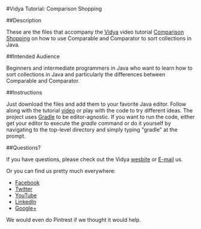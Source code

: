 #Vidya Tutorial: Comparison Shopping

##Description

These are the files that accompany the [Vidya](http://www.vidyasource.com) video tutorial 
[Comparison Shopping](https://www.youtube.com/channel/UC24LVc8Bb65SF6LW-SLog9A) on how to use Comparable and 
Comparator to sort collections in Java.


##Intended Audience

Beginners and intermediate programmers in Java who want to learn how to sort collections in Java and particularly 
the differences between Comparable and Comparator.

##Instructions

Just download the files and add them to your favorite Java editor. Follow along with the tutorial [video](https://www.youtube.com/channel/UC24LVc8Bb65SF6LW-SLog9A)
or play with the code to try different ideas. The project uses [Gradle](http://www.gradle.org/) to be editor-agnostic. 
If you want to run the code, either get your editor to execute the *gradle* command or do it yourself by navigating
to the top-level directory and simply typing "gradle" at the prompt.

##Questions?

If you have questions, please check out the Vidya [wesbite](http://www.vidyasource.com) or [E-mail](mailto:info@vidyasource.com) us.

Or you can find us pretty much everywhere:

* [Facebook](https://www.facebook.com/pages/Vidya-LLC/514602035285438)
* [Twitter](https://twitter.com/VidyaLLC)
* [YouTube](https://www.youtube.com/channel/UC24LVc8Bb65SF6LW-SLog9A)
* [LinkedIn](http://www.linkedin.com/company/3285099?trk=prof-exp-company-name)
* [Google+](https://plus.google.com/111776360900546019228)

We would even do Pintrest if we thought it would help.
